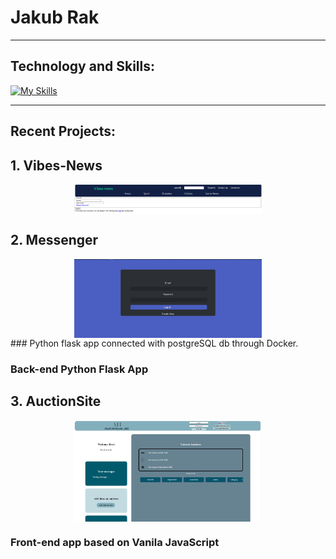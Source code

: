 # Jakub Rak
___
## Technology and Skills:
[![My Skills](https://skillicons.dev/icons?i=py,flask,webpack,docker,js,jquery,css,bootstrap,html,cpp,vscode)](https://skillicons.dev)

---
## Recent Projects:
## 1. Vibes-News
<img src="pics/Vibes.PNG" alt="Vibes-News" title="Vibes-News" style="display: flex; margin: 0 auto; max-width: 300px;">

## 2. Messenger
<img src="pics/Messenger.PNG" alt="Messenger" title="Messenger" style="display: flex; margin: 0 auto; max-width: 300px;">
### Python flask app connected with postgreSQL db through Docker.

### Back-end Python Flask App 
## 3. AuctionSite
<img src="pics/Auction Site.PNG" alt="Auction Site" title="Auction Site" style="display: flex; margin: 0 auto; max-width: 300px;">

### Front-end app based on Vanila JavaScript
